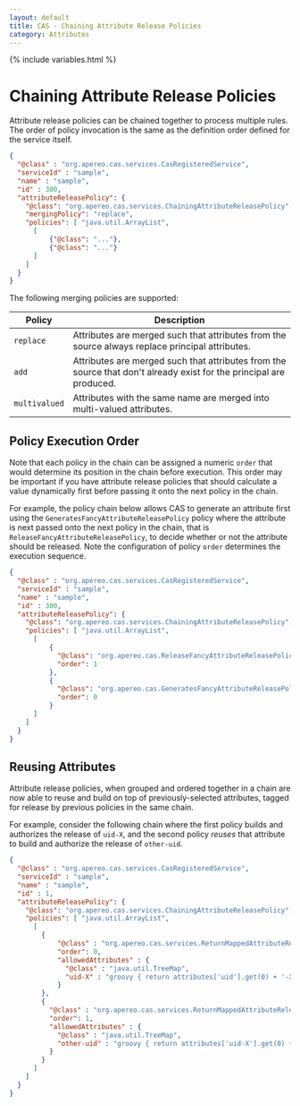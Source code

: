```yaml
---
layout: default
title: CAS - Chaining Attribute Release Policies
category: Attributes
---
```


{% include variables.html %}

# Chaining Attribute Release Policies

Attribute release policies can be chained together to process multiple rules.
The order of policy invocation is the same as the definition order defined for the service itself.

```json
{
  "@class" : "org.apereo.cas.services.CasRegisteredService",
  "serviceId" : "sample",
  "name" : "sample",
  "id" : 300,
  "attributeReleasePolicy": {
    "@class": "org.apereo.cas.services.ChainingAttributeReleasePolicy",
    "mergingPolicy": "replace",
    "policies": [ "java.util.ArrayList",
      [
          {"@class": "..."},
          {"@class": "..."}
      ]
    ]
  }
}
```

The following merging policies are supported:

| Policy        | Description                                                                                                         |
|---------------|---------------------------------------------------------------------------------------------------------------------|
| `replace`     | Attributes are merged such that attributes from the source always replace principal attributes.                     |
| `add`         | Attributes are merged such that attributes from the source that don't already exist for the principal are produced. |
| `multivalued` | Attributes with the same name are merged into multi-valued attributes.                                              |

## Policy Execution Order

Note that each policy in the chain can be assigned a numeric `order` that would determine its position in the chain before execution. This
order may be important if you have attribute release policies that should calculate a value dynamically first before passing it onto
the next policy in the chain. 

For example, the policy chain below allows CAS to generate an attribute first using the `GeneratesFancyAttributeReleasePolicy` policy
where the attribute is next passed onto the next policy in the chain, that is `ReleaseFancyAttributeReleasePolicy`, to decide
whether or not the attribute should be released. Note the configuration of policy `order` determines the execution sequence.

```json
{
  "@class" : "org.apereo.cas.services.CasRegisteredService",
  "serviceId" : "sample",
  "name" : "sample",
  "id" : 300,
  "attributeReleasePolicy": {
    "@class": "org.apereo.cas.services.ChainingAttributeReleasePolicy",
    "policies": [ "java.util.ArrayList",
      [
          {
            "@class": "org.apereo.cas.ReleaseFancyAttributeReleasePolicy",
            "order": 1
          },
          {
            "@class": "org.apereo.cas.GeneratesFancyAttributeReleasePolicy", 
            "order": 0
          }
      ]
    ]
  }
}
```
        
## Reusing Attributes

Attribute release policies, when grouped and ordered together in a 
chain are now able to reuse and build on top of previously-selected
attributes, tagged for release by previous policies in the same 
chain. 

For example, consider the following chain where the first policy builds and authorizes the release of `uid-X`,
and the second policy *reuses* that attribute to build and authorize the release of `other-uid`.

```json
{
  "@class" : "org.apereo.cas.services.CasRegisteredService",
  "serviceId" : "sample",
  "name" : "sample",
  "id" : 1,
  "attributeReleasePolicy": {
    "@class": "org.apereo.cas.services.ChainingAttributeReleasePolicy",
    "policies": [ "java.util.ArrayList",
      [
        {
            "@class" : "org.apereo.cas.services.ReturnMappedAttributeReleasePolicy",
            "order": 0,
            "allowedAttributes" : {
              "@class" : "java.util.TreeMap",
              "uid-X" : "groovy { return attributes['uid'].get(0) + '-X' }"
            }
        },
        {
          "@class" : "org.apereo.cas.services.ReturnMappedAttributeReleasePolicy",
          "order": 1,
          "allowedAttributes" : {
            "@class" : "java.util.TreeMap",
            "other-uid" : "groovy { return attributes['uid-X'].get(0) + '-other' }"
          }
        }
      ]
    ]
  }
}
```
